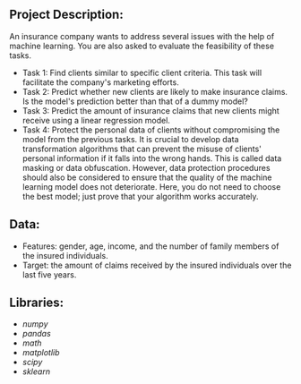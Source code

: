## Project Description:
An insurance company wants to address several issues with the help of machine learning. You are also asked to evaluate the feasibility of these tasks.
- Task 1: Find clients similar to specific client criteria. This task will facilitate the company's marketing efforts.
- Task 2: Predict whether new clients are likely to make insurance claims. Is the model's prediction better than that of a dummy model?
- Task 3: Predict the amount of insurance claims that new clients might receive using a linear regression model.
- Task 4: Protect the personal data of clients without compromising the model from the previous tasks. It is crucial to develop data transformation algorithms that can prevent the misuse of clients' personal information if it falls into the wrong hands. This is called data masking or data obfuscation. However, data protection procedures should also be considered to ensure that the quality of the machine learning model does not deteriorate. Here, you do not need to choose the best model; just prove that your algorithm works accurately.

## Data:
- Features: gender, age, income, and the number of family members of the insured individuals.
- Target: the amount of claims received by the insured individuals over the last five years.

## Libraries:
- _numpy_
- _pandas_
- _math_
- _matplotlib_
- _scipy_
- _sklearn_
